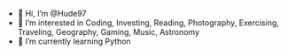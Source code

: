 - 👋 Hi, I’m @Hude97
- 👀 I’m interested in Coding, Investing, Reading, Photography, Exercising, Traveling, Geography, Gaming, Music, Astronomy
- 🌱 I’m currently learning Python

<!---
Hude97/Hude97 is a ✨ special ✨ repository because its `README.md` (this file) appears on your GitHub profile.
You can click the Preview link to take a look at your changes.
--->
